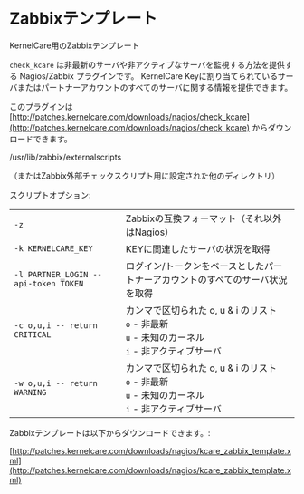# Zabbixテンプレート


KernelCare用のZabbixテンプレート

`check_kcare` は非最新のサーバや非アクティブなサーバを監視する方法を提供する Nagios/Zabbix プラグインです。 KernelCare Keyに割り当てられているサーバまたはパートナーアカウントのすべてのサーバに関する情報を提供できます。

このプラグインは [http://patches.kernelcare.com/downloads/nagios/check_kcare](http://patches.kernelcare.com/downloads/nagios/check_kcare) からダウンロードできます。

/usr/lib/zabbix/externalscripts

（またはZabbix外部チェックスクリプト用に設定された他のディレクトリ）

スクリプトオプション:

| | |
|-|-|
|`-z` | Zabbixの互換フォーマット（それ以外はNagios）|
|`-k KERNELCARE_KEY` | KEYに関連したサーバの状況を取得|
|`-l PARTNER_LOGIN --api-token TOKEN` | ログイン/トークンをベースとしたパートナーアカウントのすべてのサーバ状況を取得|
|`-c o,u,i -- return CRITICAL` | カンマで区切られた o, u & i のリスト<br>`o` - 非最新<br>`u` - 未知のカーネル<br>`i` - 非アクティブサーバ|
|`-w o,u,i -- return WARNING` | カンマで区切られた o, u & i のリスト<br>`o` - 非最新<br>`u` - 未知のカーネル<br>`i` - 非アクティブサーバ|

Zabbixテンプレートは以下からダウンロードできます。:

[http://patches.kernelcare.com/downloads/nagios/kcare_zabbix_template.xml](http://patches.kernelcare.com/downloads/nagios/kcare_zabbix_template.xml)

